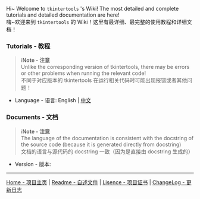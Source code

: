 Hi~ Welcome to `tkintertools` 's Wiki!
The most detailed and complete tutorials and detailed documentation are here!  
嗨~欢迎来到 `tkintertools` 的 Wiki！这里有最详细、最完整的使用教程和详细文档！

### Tutorials - 教程

> ℹ️**Note - 注意**  
> Unlike the corresponding version of tkintertools, there may be errors or other problems when running the relevant code!  
> 不同于对应版本的 tkintertools 在运行相关代码时可能出现报错或者其他问题！

* Language - 语言: English \| [中文](tutorials/zh/README.md)

### Documents - 文档

> ℹ️**Note - 注意**  
> The language of the documentation is consistent with the docstring of the source code (because it is generated directly from docstring)  
> 文档的语言与源代码的 docstring 一致（因为是直接由 docstring 生成的）

* Version - 版本:

---

[Home - 项目主页](..) | [Readme - 自述文件](../README.md) | [Lisence - 项目证书](../LICENSE.txt) | [ChangeLog - 更新日志](../CHANGELOG.md)
